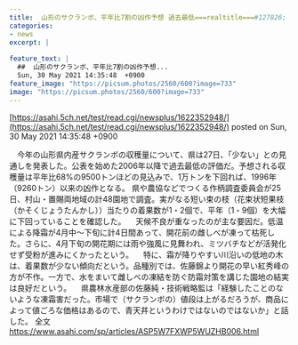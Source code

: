 ```yaml
---
title:  山形のサクランボ、平年比7割の凶作予想 過去最低===realtitle===#127826;  
categories:
- news
excerpt: |
  
feature_text: |
  ##  山形のサクランボ、平年比7割の凶作予想...
  Sun, 30 May 2021 14:35:48  +0900
feature_image: "https://picsum.photos/2560/600?image=733"
image: "https://picsum.photos/2560/600?image=733"
---
```


[https://asahi.5ch.net/test/read.cgi/newsplus/1622352948/](https://asahi.5ch.net/test/read.cgi/newsplus/1622352948/)
posted on Sun, 30 May 2021 14:35:48  +0900

<!--more-->

　今年の山形県内産サクランボの収穫量について、県は27日、「少ない」との見通しを発表した。公表を始めた2006年以降で過去最低の評価だ。予想される収穫量は平年比68%の9500トンほどの見込みで、1万トンを下回れば、1996年（9260トン）以来の凶作となる。 県や農協などでつくる作柄調査委員会が25日、村山・置賜両地域の計48園地で調査。実がなる短い束の枝（花束状短果枝（かそくじょうたんかし））当たりの着果数が1・2個で、平年（1・9個）を大幅に下回っていることを確認した。 　天候不良が重なったのが主な要因だ。低温による降霜が4月中〜下旬に計4日間あって、開花前の雌しべが凍って枯死した。さらに、4月下旬の開花期には雨や強風に見舞われ、ミツバチなどが活発化せず受粉が進みにくかったという。 　特に、霜が降りやすい川沿いの低地の木は、着果数が少ない傾向だという。品種別では、佐藤錦より開花の早い紅秀峰の方が不作。一方で、水をまいて雌しべの凍結を防ぐ防霜対策を講じた園地の結実は良好だという。 　県農林水産部の佐藤純・技術戦略監は「経験したことのないような凍霜害だった。市場で（サクランボの）値段は上がるだろうが、商品によって値ごろな価格はあるので、青天井というわけではないのではないか」と話した。 全文 https://www.asahi.com/sp/articles/ASP5W7FXWP5WUZHB006.html
